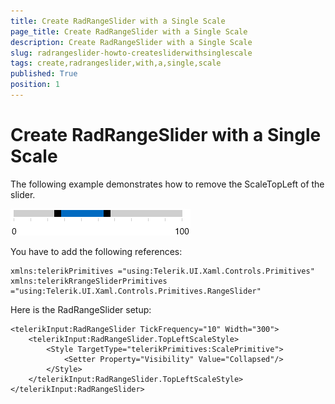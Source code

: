 ```yaml
---
title: Create RadRangeSlider with a Single Scale
page_title: Create RadRangeSlider with a Single Scale
description: Create RadRangeSlider with a Single Scale
slug: radrangeslider-howto-createsliderwithsinglescale
tags: create,radrangeslider,with,a,single,scale
published: True
position: 1
---
```


# Create RadRangeSlider with a Single Scale

The following example demonstrates how to remove the ScaleTopLeft of the slider.

![Rad Range Slider-How To-One Scale](images/RadRangeSlider-HowTo-OneScale.png)

You have to add the following references:
	
	xmlns:telerikPrimitives ="using:Telerik.UI.Xaml.Controls.Primitives"
	xmlns:telerikRrangeSliderPrimitives ="using:Telerik.UI.Xaml.Controls.Primitives.RangeSlider"

Here is the RadRangeSlider setup:

	<telerikInput:RadRangeSlider TickFrequency="10" Width="300">
	    <telerikInput:RadRangeSlider.TopLeftScaleStyle>
	        <Style TargetType="telerikPrimitives:ScalePrimitive">
	            <Setter Property="Visibility" Value="Collapsed"/>
	        </Style>
	    </telerikInput:RadRangeSlider.TopLeftScaleStyle>
	</telerikInput:RadRangeSlider>